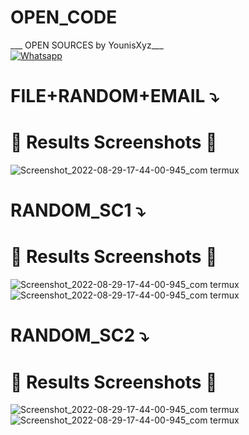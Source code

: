 # OPEN_CODE
___ OPEN SOURCES by YounisXyz___</br>
[![Whatsapp](https://img.shields.io/badge/Whatsapp-Younis.john-deepgreen?style=flat-square&logo=whatsapp)](https://wa.me/+923404708884)


# FILE+RANDOM+EMAIL ⤵️

# 📸 Results Screenshots 📸
![Screenshot_2022-08-29-17-44-00-945_com termux](https://github.com/YounisXyz/OPEN_CODE/blob/main/FILE%2BRAMDOM%2BEMAIL/img_1682060892744.jpg)


# RANDOM_SC1 ⤵️

# 📸 Results Screenshots 📸
![Screenshot_2022-08-29-17-44-00-945_com termux](https://github.com/YounisXyz/OPEN_CODE/blob/main/RANDOM_SC1/Screenshot_20230813-154809.jpg)
![Screenshot_2022-08-29-17-44-00-945_com termux](https://github.com/YounisXyz/OPEN_CODE/blob/main/RANDOM_SC1/Screenshot_20230813-191425.jpg)


# RANDOM_SC2 ⤵️

# 📸 Results Screenshots 📸
![Screenshot_2022-08-29-17-44-00-945_com termux](https://github.com/YounisXyz/OPEN_CODE/blob/main/RANDOM_SC2/Screenshot_20230916-162141.jpg)
![Screenshot_2022-08-29-17-44-00-945_com termux](https://github.com/YounisXyz/OPEN_CODE/blob/main/RANDOM_SC2/1694863421707.jpg)
